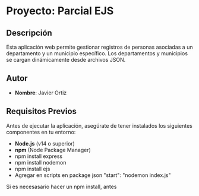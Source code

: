 # Proyecto: Parcial EJS

## Descripción

Esta aplicación web permite gestionar registros de personas asociadas a un departamento y un municipio específico. 
Los departamentos y municipios se cargan dinámicamente desde archivos JSON. 

## Autor
- **Nombre**: Javier Ortiz

## Requisitos Previos

Antes de ejecutar la aplicación, asegúrate de tener instalados los siguientes componentes en tu entorno:
- **Node.js** (v14 o superior)
- **npm** (Node Package Manager)
- npm install express
- npm install nodemon
- npm install ejs
- Agregar en scripts en package json "start": "nodemon index.js"

Si es necesasario hacer un npm install, antes
